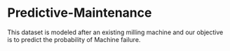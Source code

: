 # Predictive-Maintenance
This dataset is modeled after an existing milling machine and our objective is to predict the probability of Machine failure.
